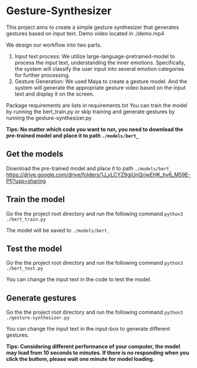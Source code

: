 # Gesture-Synthesizer
This project aims to create a simple gesture synthesizer that generates gestures based on input text. Demo video located in ./demo.mp4


We design our workflow into two parts.
1. Input text process: We utilize large-language-pretrained-model to process the input text, understanding the inner emotions. Specifically, the system will classify the user input into several emotion categories for further processing.
2. Gesture Generation: We used Maya to create a gesture model. And the system will generate the appropriate gesture video based on the input text and display it on the screen.

Package requirements are lists in requirements.txt
You can train the model by running the bert_train.py or skip training and generate gestures by running the gesture-synthesizer.py

**Tips: No matter which code you want to run, you need to download the pre-trained model and place it to path `./models/bert_`**

## Get the models
Download the pre-trained model and place it to path `./models/bert_`
https://drive.google.com/drive/folders/1J_yLCYZ9gjUnQrjwEHK_hv6_M59E-Pfj?usp=sharing

## Train the model
Go the the project root directory and run the following command
```python3 ./bert_train.py```

The model will be saved to `./models/bert_`

## Test the model
Go the the project root directory and run the following command
```python3 ./bert_test.py```

You can change the input text in the code to test the model.

## Generate gestures
Go the the project root directory and run the following command
```python3 ./gesture-synthesizer.py```

You can change the input text in the input-box to generate different gestures.

**Tips: Considering different performance of your computer, the model may load from 10 seconds to minutes. If there is no responding when you click the buttom, please wait one minute for model loading.**